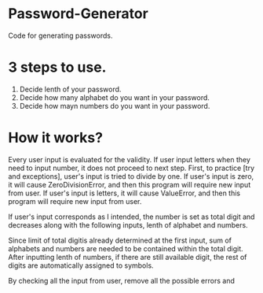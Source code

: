 # Password-Generator
Code for generating passwords.

# 3 steps to use.

1. Decide lenth of your password.
2. Decide how many alphabet do you want in your password.
3. Decide how mayn numbers do you want in your password.

# How it works?
Every user input is evaluated for the validity. If user input letters when they need to input number, it does not proceed to next step.
First, to practice [try and exceptions], user's input is tried to divide by one.
If user's input is zero, it will cause ZeroDivisionError, and then this program will require new input from user.
If user's input is letters, it will cause ValueError, and then this program will require new input from user.

If user's input corresponds as I intended, the number is set as total digit and decreases along with the following inputs, lenth of alphabet and numbers.

Since limit of total digitis already determined at the first input, sum of alphabets and numbers are needed to be contained within the total digit.
After inputting lenth of numbers, if there are still available digit, the rest of digits are automatically assigned to symbols. 

By checking all the input from user, remove all the possible errors and


